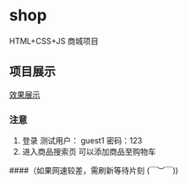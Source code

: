 # shop
HTML+CSS+JS 商城项目

## 项目展示
[效果展示](https://qinpeng1994.github.io/shop)

### 注意
1. 登录 测试用户： guest1 密码：123
2. 进入商品搜索页 可以添加商品至购物车

####（如果网速较差，需刷新等待片刻 (￣︶￣))
